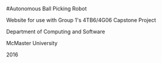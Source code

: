 #Autonomous Ball Picking Robot

Website for use with Group 1's 4TB6/4G06 Capstone Project

Department of Computing and Software

McMaster University

2016